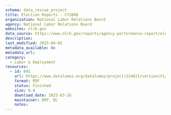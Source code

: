 ```yaml
---
schema: data_rescue_project 
title: Election Reports - CY2008
organization: National Labor Relations Board
agency: National Labor Relations Board
websites: nlrb.gov
data_source: https://www.nlrb.gov/reports/agency-performance-report/election-reports/election-reports-cy-2008
description: 
last_modified: 2025-04-01
metadata_available: No
metadata_url: 
category:
  - Labor & Employment 
resources:
  - id: 691
    url: https://www.datalumos.org/datalumos/project/224621/version/V1/view
    format: PDF
    status: Finished
    size: 0.0
    download_date: 2025-03-26
    maintainer: DRP, DL
    notes: 
---
```

